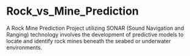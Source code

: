 # Rock_vs_Mine_Prediction
A Rock Mine Prediction Project utilizing SONAR (Sound Navigation and Ranging) technology involves the development of predictive models to locate and identify rock mines beneath the seabed or underwater environments.
